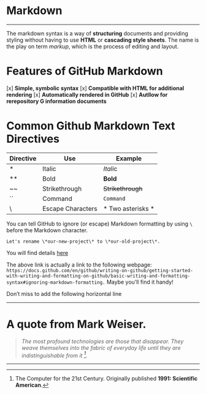 # **Markdown**
***
The markdown syntax is a way of **structuring** documents and providing styling without having to use **HTML** or **cascading style sheets**. The name is the play on term *markup*, which is the process of editing and layout.

# **Features of GitHub Markdown**
[x] **Simple, symbolic syntax**
[x] **Compatible with HTML for additional rendering**
[x] **Automatically rendered in GitHub**
[x] **Autllow for rerepository G information documents**

# **Common Github Markdown Text Directives**

| Directive | Use | Example |
|-----------|-----|---------|
|*	|Italic	|*Itali*c|
|**	|Bold	|**Bold** |
|~~	|Strikethrough|	~~Strikethrough~~|
|``	| Command	| ``Command`` |
|\	| Escape Characters|* Two asterisks *|
You can tell GitHub to ignore (or escape) Markdown formatting by using ``\`` before the Markdown character.

``Let's rename \*our-new-project\* to \*our-old-project\*.``

You will find details [here](https://docs.github.com/en/github/writing-on-github/getting-started-with-writing-and-formatting-on-github/basic-writing-and-formatting-syntax#ignoring-markdown-formatting)

The above link is actually a link to the following webpage: ``https://docs.github.com/en/github/writing-on-github/getting-started-with-writing-and-formatting-on-github/basic-writing-and-formatting-syntax#ignoring-markdown-formatting.`` Maybe you’ll find it handy!

Don’t miss to add the following horizontal line
***

# **A quote from Mark Weiser.**
> *The most profound technologies are those that disappear. They weave themselves into the fabric of everyday life until they are indistinguishable from it [^1].*
***
[^1]: The Computer for the 21st Century. Originally published **1991: Scientific American**.

